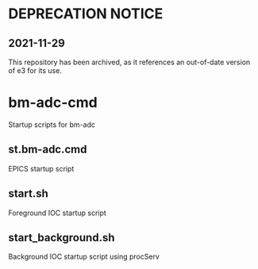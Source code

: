 # DEPRECATION NOTICE

## 2021-11-29

This repository has been archived, as it references an out-of-date version of e3 for its use.

# bm-adc-cmd

Startup scripts for bm-adc

## st.bm-adc.cmd

EPICS startup script

## start.sh

Foreground IOC startup script

## start_background.sh

Background IOC startup script using procServ

